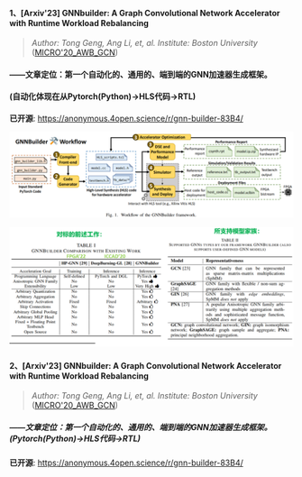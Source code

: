 

#### 1、[**Arxiv'23**]  GNNbuilder: A Graph Convolutional Network Accelerator with Runtime Workload Rebalancing

>*Author: Tong Geng, Ang Li, et, al.* 	*Institute: Boston University*  ([MICRO'20_AWB_GCN](./Articles/Reading_Report/MICRO'20_AWB_GCN.md))

#### ——文章定位：第一个自动化的、通用的、端到端的GNN加速器生成框架。

#### (自动化体现在从Pytorch(Python)->HLS代码->RTL)

**已开源**: https://anonymous.4open.science/r/gnn-builder-83B4/

![image-20230721191614915](./Images/image-20230721191614915.png)

![image-20230721191740059](./Images/image-20230721191740059.png)



#### 2、[**Arxiv'23**]  GNNbuilder: A Graph Convolutional Network Accelerator with Runtime Workload Rebalancing

>*Author: Tong Geng, Ang Li, et, al.* 	*Institute: Boston University*  ([MICRO'20_AWB_GCN](./Articles/Reading_Report/MICRO'20_AWB_GCN.md))

##### ——文章定位：第一个自动化的、通用的、端到端的GNN加速器生成框架。(Pytorch(Python)->HLS代码->RTL)

**已开源**: https://anonymous.4open.science/r/gnn-builder-83B4/

